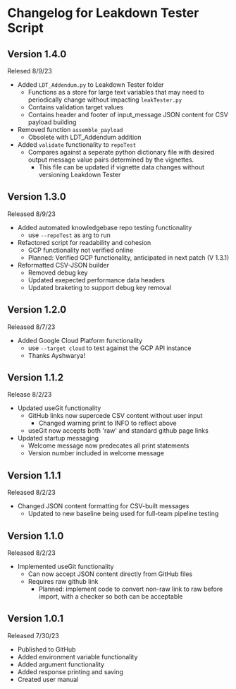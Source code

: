 # Changelog for Leakdown Tester Script
## Version 1.4.0
Relesed 8/9/23
- Added `LDT_Addendum.py` to Leakdown Tester folder
	+ Functions as a store for large text variables that may need to periodically change without impacting `leakTester.py`
	+ Contains validation target values
	+ Contains header and footer of input_message JSON content for CSV payload building
- Removed function `assemble_payload`
	+ Obsolete with LDT_Addendum addition	
- Added `validate` functionality to `repoTest`
	+ Compares against a seperate python dictionary file with desired output message value pairs determined by the vignettes.
		* This file can be updated if vignette data changes without versioning Leakdown Tester

## Version 1.3.0
Released 8/9/23
- Added automated knowledgebase repo testing functionality
	+ use `--repoTest` as arg to run
- Refactored script for readability and cohesion
	+ GCP functionality not verified online
	+ Planned: Verified GCP functionality, anticipated in next patch (V 1.3.1)
- Reformatted CSV-JSON builder
	+ Removed debug key
	+ Updated exepected performance data headers
	+ Updated braketing to support debug key removal

## Version 1.2.0
Released 8/7/23
- Added Google Cloud Platform functionality
	+ use `--target cloud` to test against the GCP API instance
	+ Thanks Ayshwarya!

## Version 1.1.2
Release 8/2/23
- Updated useGit functionality
	+ GitHub links now supercede CSV content without user input
		* Changed warning print to INFO to reflect above
	+ useGit now accepts both 'raw' and standard github page links
- Updated startup messaging
	+ Welcome message now predecates all print statements
	+ Version number included in welcome message

## Version 1.1.1
Released 8/2/23
- Changed JSON content formatting for CSV-built messages
	+ Updated to new baseline being used for full-team pipeline testing

## Version 1.1.0
Released 8/2/23
- Implemented useGit functionality 
	+ Can now accept JSON content directly from GitHub files
	+ Requires raw github link
		* Planned: implement code to convert non-raw link to raw before import, with a checker so both can be acceptable

## Version 1.0.1
Released 7/30/23
- Published to GitHub
- Added environment variable functionality
- Added argument functionality
- Added response printing and saving
- Created user manual
